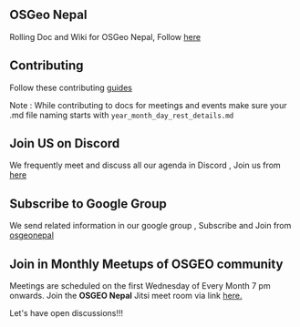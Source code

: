 ## OSGeo Nepal

Rolling Doc and Wiki for OSGeo Nepal, Follow [here](https://osgeonepal.github.io/)

## Contributing

Follow these contributing [guides](./docs/Contributing/CONTRIBUTING.md)

Note : While contributing to docs for meetings and events make sure your .md file naming starts with ```year_month_day_rest_details.md```

## Join US on Discord

We frequently meet and discuss all our agenda in Discord , Join us from [here](https://discord.gg/wAYsS5gE)

## Subscribe to Google Group

We send related information in our google group , Subscribe and Join from [osgeonepal](https://groups.google.com/g/osgeonepal)

## Join in Monthly Meetups of OSGEO community

Meetings are scheduled on the first Wednesday of Every Month 7 pm onwards.
Join the **OSGEO Nepal** Jitsi meet room via link [here.](https://meet.jit.si/osgeonepal)

Let's have open discussions!!!

